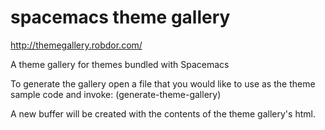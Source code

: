 # spacemacs theme gallery
http://themegallery.robdor.com/

A theme gallery for themes bundled with Spacemacs

To generate the gallery open a file that you would like to use as the theme sample code and invoke: (generate-theme-gallery)

A new buffer will be created with the contents of the theme gallery's html.
